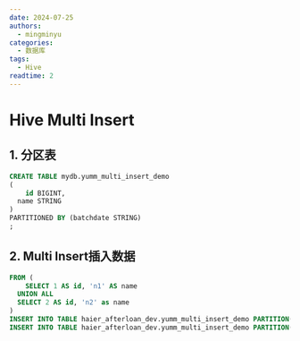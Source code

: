 ```yaml
---
date: 2024-07-25
authors:
  - mingminyu
categories:
  - 数据库
tags:
  - Hive
readtime: 2
---
```


# Hive Multi Insert


## 1. 分区表

```sql linenums="1"
CREATE TABLE mydb.yumm_multi_insert_demo
(
	id BIGINT,
  name STRING
)
PARTITIONED BY (batchdate STRING)
;

```

## 2. Multi Insert插入数据

```sql linenums="1"
FROM (
	SELECT 1 AS id, 'n1' AS name
  UNION ALL
  SELECT 2 AS id, 'n2' as name
)
INSERT INTO TABLE haier_afterloan_dev.yumm_multi_insert_demo PARTITION(batchdate='2025-01-01') SELECT * WHERE id = 1
INSERT INTO TABLE haier_afterloan_dev.yumm_multi_insert_demo PARTITION(batchdate='2025-01-02') SELECT * WHERE id = 2
```
